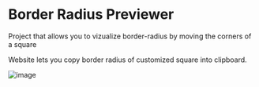 # Border Radius Previewer

Project that allows you to vizualize border-radius by moving the corners of a square

Website lets you copy border radius of customized square into clipboard.

![image](https://github.com/user-attachments/assets/a5774e7b-1c64-4220-a85a-d7dbdf3f0b6a)
